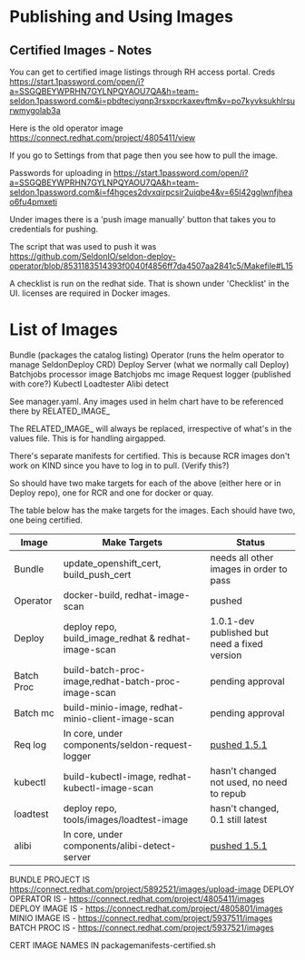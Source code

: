 # Publishing and Using Images

## Certified Images - Notes

You can get to certified image listings through RH access portal. Creds https://start.1password.com/open/i?a=SSGQBEYWPRHN7GYLNPQYAOU7QA&h=team-seldon.1password.com&i=pbdteciyqnp3rsxpcrkaxevftm&v=po7kyvksukhlrsurwmygolab3a

Here is the old operator image https://connect.redhat.com/project/4805411/view

If you go to Settings from that page then you see how to pull the image.

Passwords for uploading in https://start.1password.com/open/i?a=SSGQBEYWPRHN7GYLNPQYAOU7QA&h=team-seldon.1password.com&i=f4hgces2dvxqirpcsir2uiqbe4&v=65l42gglwnfjheao6fu4pmxeti

Under images there is a 'push image manually' button that takes you to credentials for pushing.

The script that was used to push it was https://github.com/SeldonIO/seldon-deploy-operator/blob/8531183514393f0040f4856ff7da4507aa2841c5/Makefile#L15

A checklist is run on the redhat side. That is shown under 'Checklist' in the UI. licenses are required in Docker images.

# List of Images

Bundle (packages the catalog listing)
Operator (runs the helm operator to manage SeldonDeploy CRD)
Deploy Server (what we normally call Deploy)
Batchjobs processor image
Batchjobs mc image
Request logger (published with core?)
Kubectl
Loadtester
Alibi detect

See manager.yaml. Any images used in helm chart have to be referenced there by RELATED_IMAGE_

The RELATED_IMAGE_ will always be replaced, irrespective of what's in the values file. This is for handling airgapped.

There's separate manifests for certified. This is because RCR images don't work on KIND since you have to log in to pull. (Verify this?)

So should have two make targets for each of the above (either here or in Deploy repo), one for RCR and one for docker or quay.

The table below has the make targets for the images. Each should have two, one being certified.

| Image      |  Make Targets                                        |  Status |
| ---------- |  --------------------------------------------------- | ----------- |
| Bundle     | update_openshift_cert, build_push_cert               | needs all other images in order to pass  |
| Operator   | docker-build, redhat-image-scan                      | pushed |
| Deploy     | deploy repo, build_image_redhat & redhat-image-scan  | 1.0.1-dev published but need a fixed version |
| Batch Proc | build-batch-proc-image,redhat-batch-proc-image-scan  | pending approval |
| Batch mc   | build-minio-image, redhat-minio-client-image-scan    | pending approval |
| Req log    | In core, under components/seldon-request-logger      | [pushed 1.5.1](https://connect.redhat.com/project/3993051/images) |
| kubectl    | build-kubectl-image, redhat-kubectl-image-scan       | hasn't changed not used, no need to repub |
| loadtest   | deploy repo, tools/images/loadtest-image             | hasn't changed, 0.1 still latest |
| alibi      | In core, under components/alibi-detect-server        | [pushed 1.5.1](https://connect.redhat.com/project/3993461/images)   |


BUNDLE PROJECT IS https://connect.redhat.com/project/5892521/images/upload-image
DEPLOY OPERATOR IS - https://connect.redhat.com/project/4805411/images
DEPLOY IMAGE IS - https://connect.redhat.com/project/4805801/images
MINIO IMAGE IS - https://connect.redhat.com/project/5937511/images
BATCH PROC IS - https://connect.redhat.com/project/5937521/images

CERT IMAGE NAMES IN packagemanifests-certified.sh


